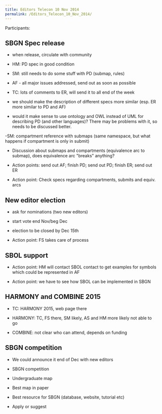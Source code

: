 ```yaml
---
title: Editors Telecon 10 Nov 2014
permalink: /Editors_Telecon_10_Nov_2014/
---
```


Participants:

SBGN Spec release
-----------------

- when release, circulate with community

- HM: PD spec in good condition

- SM: still needs to do some stuff with PD (submap, rules)

- AF - all major issues addressed, send out as soon as possible

- TC: lots of comments to ER, will send it to all end of the week

- we should make the description of different specs more similar (esp. ER more similar to PD and AF)

- would it make sense to use ontology and OWL instead of UML for describing PD (and other languages)? There may be problems with it, so needs to be discussed better.

-SM: compartment reference with submaps (same namespace, but what happens if compartment is only in submit)

- Discussion about submaps and compartments (equivalence arc to submap), does equivalence arc "breaks" anything?

- Action points: send out AF; finish PD; send out PD; finish ER; send out ER

- Action point: Check specs regarding compartments, submits and equiv. arcs

New editor election
-------------------

- ask for nominations (two new editors)

- start vote end Nov/beg Dec

- election to be closed by Dec 15th

- Action point: FS takes care of process

SBOL support
------------

- Action point: HM will contact SBOL contact to get examples for symbols which could be represented in AF

- Action point: we have to see how SBOL can be implemented in SBGN

HARMONY and COMBINE 2015
------------------------

- TC: HARMONY 2015, web page there

- HARMONY: TC, FS there, SM likely, AS and HM more likely not able to go

- COMBINE: not clear who can attend, depends on funding

SBGN competition
----------------

- We could announce it end of Dec with new editors

- SBGN competition

-   Undergraduate map
-   Best map in paper
-   Best resource for SBGN (database, website, tutorial etc)
-   Apply or suggest

